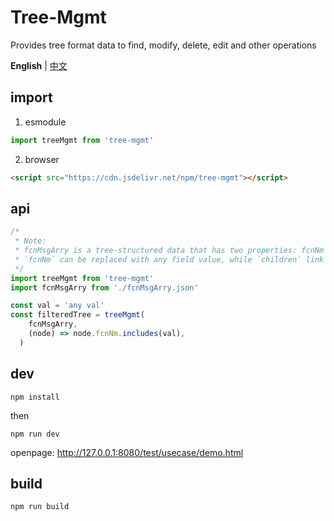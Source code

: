 # Tree-Mgmt
Provides tree format data to find, modify, delete, edit and other operations

**English** | [中文](./README.zh-CN.md)

## import
1. esmodule

```js
import treeMgmt from 'tree-mgmt'
```

2. browser
```html
<script src="https://cdn.jsdelivr.net/npm/tree-mgmt"></script>
```

## api

```js
/*
 * Note:
 * fcnMsgArry is a tree-structured data that has two properties: fcnNm and children.
 * `fcnNm` can be replaced with any field value, while `children` link to his children node.
 */
import treeMgmt from 'tree-mgmt'
import fcnMsgArry from './fcnMsgArry.json'

const val = 'any val'
const filteredTree = treeMgmt(
    fcnMsgArry,
    (node) => node.fcnNm.includes(val),
  )
```

## dev

```
npm install
```

then

```
npm run dev
```

openpage: http://127.0.0.1:8080/test/usecase/demo.html

## build

```
npm run build
```